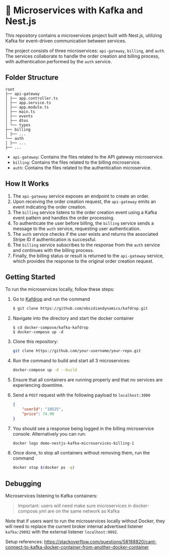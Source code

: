 # 💬 Microservices with Kafka and Nest.js

This repository contains a microservices project built with Nest.js, utilizing Kafka for event-driven communication between services. 

The project consists of three microservices: `api-gateway`, `billing`, and `auth`. The services collaborate to handle the order creation and billing process, with authentication performed by the `auth` service.

## Folder Structure

```
root
├── api-gateway
│ ├── app.controller.ts
│ ├── app.service.ts
│ ├── app.module.ts
│ ├── main.ts
│ ├── events
│ ├── dtos
│ └── types
├── billing
│ ├── ...
└── auth
│ ├── ...
├── ...
```
- `api-gateway`: Contains the files related to the API gateway microservice.
- `billing`: Contains the files related to the billing microservice.
- `auth`: Contains the files related to the authentication microservice.

## How It Works

1. The `api-gateway` service exposes an endpoint to create an order.
2. Upon receiving the order creation request, the `api-gateway` emits an event indicating the order creation.
3. The `billing` service listens to the order creation event using a Kafka event pattern and handles the order processing.
4. To authenticate the user before billing, the `billing` service sends a message to the `auth` service, requesting user authentication.
5. The `auth` service checks if the user exists and returns the associated Stripe ID if authentication is successful.
6. The `billing` service subscribes to the response from the `auth` service and continues with the billing process.
7. Finally, the billing status or result is returned to the `api-gateway` service, which provides the response to the original order creation request.

## Getting Started

To run the microservices locally, follow these steps:

1. Go to <a href="https://github.com/obsidiandynamics/kafdrop">Kafdrop</a> and run the command
    ```bash
    $ git clone https://github.com/obsidiandynamics/kafdrop.git
    ```

2. Navigate into the directory and start the docker container
    ```
    $ cd docker-compose/kafka-kafdrop
    $ docker-compose up -d
    ```
3. Clone this repository:

    ```bash
    git clone https://github.com/your-username/your-repo.git
    ```

4. Run the command to build and start all 3 microservices:
    ```bash
    docker-compose up -d --build
    ```

5. Ensure that all containers are running properly and that no services are experiencing downtime.

6. Send a `POST` request with the following payload to `localhost:3000`
    ```json
    {
        "userId": "18525",
        "price": 74.99
    }
    ```
7. You should see a response being logged in the billing microservice console. Alternatively you can run:

    ```bash
    docker logs demo-nestjs-kafka-microservices-billing-1
    ```

8. Once done, to stop all containers without removing them, run the command
    ```bash
    docker stop $(docker ps -q)
    ```
## Debugging

Microservices listening to Kafka containers:

> Important: users will need make sure microservices in docker-compose.yml are on the same network as Kafka

Note that if users want to run the microservices locally without Docker, they will need to replace the current broker internal advertised listener `kafka:29092` with the external listener `localhost:9092`.

Setup references:
https://stackoverflow.com/questions/58188820/cant-connect-to-kafka-docker-container-from-another-docker-container